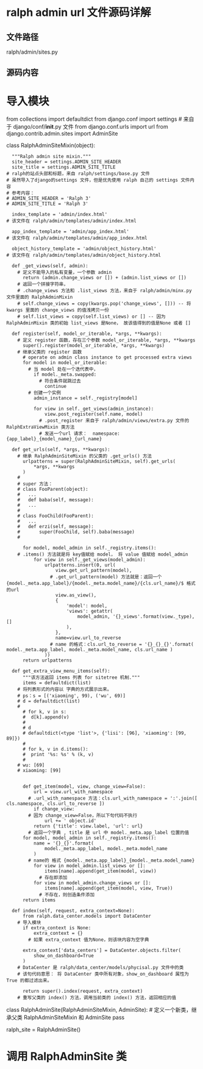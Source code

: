 # ralph admin url 文件源码详解

## 文件路径
  ralph/admin/sites.py
## 源码内容

  # 导入模块
  from collections import defaultdict
  from django.conf import settings
  	# 来自于 django/conf/__init__.py 文件
  from django.conf.urls import url
  from django.contrib.admin.sites import AdminSite
  
  
  class RalphAdminSiteMixin(object):
  
      """Ralph admin site mixin."""
      site_header = settings.ADMIN_SITE_HEADER
      site_title = settings.ADMIN_SITE_TITLE
  	# ralph的站点头部和标题，来自 ralph/settings/base.py 文件
  	# 虽然导入了django的settings 文件，但是优先使用 ralph 自己的 settings 文件内容
  	# 参考内容：
  	# ADMIN_SITE_HEADER = 'Ralph 3'
  	# ADMIN_SITE_TITLE = 'Ralph 3'
  
      index_template = 'admin/index.html'
  	# 该文件在 ralph/admin/templates/admin/index.html
  	
      app_index_template = 'admin/app_index.html'
  	# 该文件在 ralph/admin/templates/admin/app_index.html
  	
      object_history_template = 'admin/object_history.html'
  	# 该文件在 ralph/admin/templates/admin/object_history.html
  	
      def _get_views(self, admin):
  		# 定义不能导入的私有变量，一个参数 admin
          return (admin.change_views or []) + (admin.list_views or [])
  		# 返回一个拼接字符串，
  		# .change_views 方法和 .list_views 方法，来自于 ralph/admin/minx.py 文件里面的 RalphAdminMixin
  		# self.change_views = copy(kwargs.pop('change_views', [])) -- 将 kwargs 里面的 change_views 的值浅拷贝一份
  		# self.list_views = copy(self.list_views) or [] -- 因为 RalphAdminMixin 类的初始 list_views 是None， 故该值得到的值是None 或者 []
  
      def register(self, model_or_iterable, *args, **kwargs):
  		# 定义 register 函数，存在三个参数 model_or_iterable, *args, **kwargs
          super().register(model_or_iterable, *args, **kwargs)
  		# 继承父类的 register 函数
          # operate on admin class instance to get processed extra views
          for model in model_or_iterable:
  			# 当 model 处在一个迭代表中，
              if model._meta.swapped:
  				# 符合条件就跳过去
                  continue
  			# 创建一个实例	
              admin_instance = self._registry[model]
  			
              for view in self._get_views(admin_instance):
                  view.post_register(self.name, model)
  				# .post_register 来自于 ralph/admin/views/extra.py 文件的 RalphExtraViewMixin 类方法
  				# 发送一个url 请求：  namespace:{app_label}_{model_name}_{url_name}
  
      def get_urls(self, *args, **kwargs):
  		# 继承 RalphAdminSiteMixin 的父类的 .get_urls() 方法
          urlpatterns = super(RalphAdminSiteMixin, self).get_urls(
              *args, **kwargs
          )
  		#
  		# super 方法：
  		# class FooParent(object):  
  		#	...
  		#	def baba(self, message):
  		#	...
  		#
  		# class FooChild(FooParent):  
  		#	...
  		#	def erzi(self, message):
  		#		super(FooChild, self).baba(message)
  		#
  		
          for model, model_admin in self._registry.items():
  		# .items() 方法就是将 key值赋给 model， 将 value 值赋给 model_admin
              for view in self._get_views(model_admin):
                  urlpatterns.insert(0, url(
                      view.get_url_pattern(model),
  					# .get_url_pattern(model) 方法就是：返回一个 {model._meta.app_label}/{model._meta.model_name}/{cls.url_name}/$ 格式的url
                      view.as_view(),
                      {
                          'model': model,
                          'views': getattr(
                              model_admin, '{}_views'.format(view._type), []
                          ),
                      },
                      name=view.url_to_reverse
  					# name 的格式：cls.url_to_reverse = '{}_{}_{}'.format( model._meta.app_label, model._meta.model_name, cls.url_name )
                  ))
          return urlpatterns
  
      def get_extra_view_menu_items(self):
          """该方法返回 items 列表 for sitetree 机制."""
          items = defaultdict(list)
  		# 将列表形式的内容以 字典的方式展示出来。
  		# ps：s = [('xiaoming', 99), ('wu', 69)]
  		# d = defaultdict(list)
  		# 
          # for k, v in s:
          #  d[k].append(v)
          # 
          # d
          # defaultdict(<type 'list'>, {'lisi': [96], 'xiaoming': [99, 89]})
          # 
          # for k, v in d.items():
          #  print '%s: %s' % (k, v)
          # 
  		# wu: [69]
  		# xiaoming: [99]		
  		
  
          def get_item(model, view, change_view=False):
              url = view.url_with_namespace
  			# .url_with_namespace 方法：cls.url_with_namespace = ':'.join([ cls.namespace, cls.url_to_reverse ])
              if change_view:
  			# 因为 change_view=False，所以下句代码不执行
                  url += ' object.id'
              return {'title': view.label, 'url': url}
  			# 返回一个字典 , title 是 url 中 model._meta.app_label 位置的值
          for model, model_admin in self._registry.items():
              name = '{}_{}'.format(
                  model._meta.app_label, model._meta.model_name
              )
  			# name的 格式 {model._meta.app_label}_{model._meta.model_name}
              for view in model_admin.list_views or []:
                  items[name].append(get_item(model, view))
  				# 存在即添加
              for view in model_admin.change_views or []:
                  items[name].append(get_item(model, view, True))
  				# 不存在，则创造条件添加
          return items
  
      def index(self, request, extra_context=None):
          from ralph.data_center.models import DataCenter
  		# 导入模块
          if extra_context is None:
              extra_context = {}
  			# 如果 extra_context 值为None，则该块内容为空字典
  			
          extra_context['data_centers'] = DataCenter.objects.filter(
              show_on_dashboard=True
          )
  		# DataCenter 是 ralph/data_center/models/phycisal.py 文件中的类
  		# 该句代码意思： 将 DataCenter 类中所有对象，show_on_dashboard 属性为 True 的都过滤出来。
  		
          return super().index(request, extra_context)
  		# 重写父类的 index() 方法，调用当前类的 index() 方法，返回相应的值 
  
  class RalphAdminSite(RalphAdminSiteMixin, AdminSite):
  	# 定义一个新类，继承父类 RalphAdminSiteMixin 和 AdminSite
      pass
  
  
  ralph_site = RalphAdminSite()
  # 调用 RalphAdminSite 类
